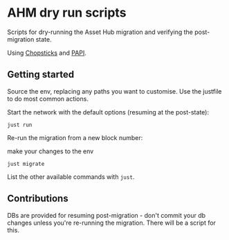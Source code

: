 # AHM dry run scripts

Scripts for dry-running the Asset Hub migration and verifying the post-migration state.

Using [Chopsticks](https://github.com/AcalaNetwork/chopsticks) and [PAPI](papi.how).

## Getting started
Source the env, replacing any paths you want to customise.
Use the justfile to do most common actions.

Start the network with the default options (resuming at the post-state):
```
just run
```

Re-run the migration from a new block number:

make your changes to the env
```
just migrate
```

List the other available commands with `just`.


## Contributions
DBs are provided for resuming post-migration - don't commit your db changes unless you're re-running the migration. There will be a script for this.